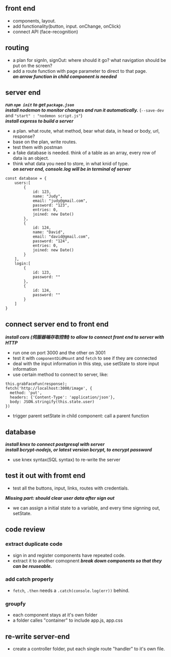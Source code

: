 ## front end
- components, layout.
- add functionality(button, input. onChange, onClick)
- connect API (face-recognition)

## routing
- a plan for signIn, signOut: where should it go? what navigation should be put on the screen?
- add a route function with page parameter to direct to that page.      
***an arrow function in child component is needed***

## server end    
***run ```npm init``` to get ```package.json```***    
***install nodemon to monitor changes and run it automatically.*** (```--save-dev``` and ```"start" : "nodemon script.js"```)    
***install express to build a server***   

- a plan. what route, what method, bear what data, in head or body, url, response?
- base on the plan, write routes.
- test them with postman
- a fake database is needed. think of a table as an array, every row of data is an object.
- think what data you need to store, in what knid of type.    
***on server end, console.log will be in terminal of server***   
```
const database = {
    users:[
        {
            id: 123,
            name: "Judy",
            email: "judy@gmail.com",
            password: "123",
            entries: 0,
            joined: new Date()
        },
        {
            id: 124,
            name: "David",
            email: "david@gmail.com",
            password: "124",
            entries: 0,
            joined: new Date()
        }
    ],
    login:[
        {
            id: 123,
            password: ""
        },
        {
            id: 124,
            password: ""
        }
    ]
}
```
## connect server end to front end     
***install cors (伺服器端存取控制) to allow to connect front end to server with HTTP***       
- run one on port 3000 and the other on 3001
- test it with ```componentDidMount``` and ```fetch``` to see if they are connected
- deal with the input information in this step, use setState to store input information 
- use certain method to connect to server, like:
```
this.grabFaceFun(response);
fetch('http://localhost:3000/image', {
  method: 'put',
  headers: {'Content-Type': 'application/json'},
  body: JSON.stringify(this.state.user)
})
```
- trigger parent setState in child component: call a parent function

## database   
***install knex to connect postgresql with server***    
***install bcrypt-nodejs, or latest version bcrypt, to encrypt password***    
- use knex syntax(SQL syntax) to re-write the server

## test it out with fromt end
- test all the buttons, input, links, routes with credentials.

***Missing part: should clear user data after sign out***
- we can assign a initial state to a variable, and every time signning out, setState.


## code review

### extract duplicate code
- sign in and register components have repeated code.
- extract it to another comopnent
***break down components so that they can be reuseable.***

### add catch properly
- ```fetch```, ```.then``` needs a ```.catch(console.log(err))``` behind.

### groupfy
- each component stays at it's own folder
- a folder calles "container" to include app.js, app.css

## re-write server-end
- create a controller folder, put each single route "handler" to it's own file.

